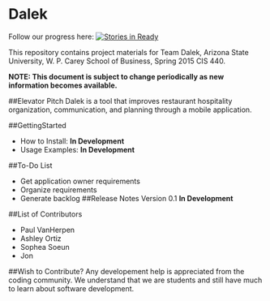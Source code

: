 # Dalek


Follow our progress here: [![Stories in Ready](https://badge.waffle.io/asu-cis-capstone/dalek.svg?label=ready&title=Ready)](http://waffle.io/asu-cis-capstone/dalek)


This repository contains project materials for Team Dalek, Arizona State University, W. P. Carey School of Business, Spring 2015 CIS 440.

**NOTE: This document is subject to change periodically as new information becomes available.**

##Elevator Pitch
Dalek is a tool that improves restaurant hospitality organization, communication, and planning through a mobile application.

##GettingStarted
  - How to Install: **In Development**
  - Usage Examples: **In Development**
  
##To-Do List
  - Get application owner requirements
  - Organize requirements
  - Generate backlog
##Release Notes
  Version 0.1 **In Development**
  
##List of Contributors
* Paul VanHerpen
* Ashley Ortiz
* Sophea Soeun
* Jon
  
##Wish to Contribute?
Any developement help is appreciated from the coding community.  We understand that we are students and still have much to learn about software development.  
